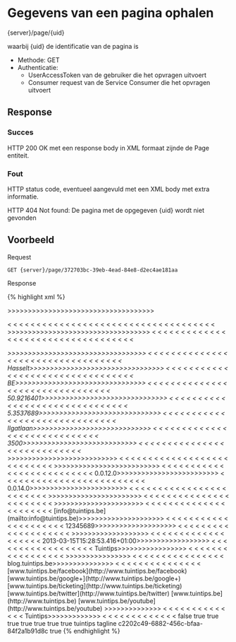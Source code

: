---
---

# Gegevens van een pagina ophalen

  {server}/page/{uid}

waarbij {uid} de identificatie van de pagina is  

* Methode: GET
* Authenticatie:
  * UserAccessToken van de gebruiker die het opvragen uitvoert  
  * Consumer request van de Service Consumer die het opvragen uitvoert

## Response

### Succes

HTTP 200 OK met een response body in XML formaat zijnde de Page entiteit.

### Fout

HTTP status code, eventueel aangevuld met een XML body met extra informatie.

HTTP 404 Not found: De pagina met de opgegeven {uid} wordt niet gevonden  

## Voorbeeld

Request

```
GET {server}/page/372703bc-39eb-4ead-84e8-d2ec4ae181aa
```

Response

{% highlight xml %}
<?xml version="1.0" encoding="UTF-8" standalone="yes"?>>>>>>>>>>>>>>>>>>>>>>>>>>>>>>>>>>>>>
<
<
<
<
<
<
<
<
<
<
<
<
<
<
<
<
<
<
<
<
<
<
<
<
<
<
<
<
<
<
<
<
<
<
<
<
<page xmlns:rdf="http://www.w3.org/1999/02/22-rdf-syntax-ns" xmlns:foaf="http://xmlns.com/foaf/0.1/" xmlns:cdb="http://www.cultuurdatabank.com/XMLSchema/CdbXSD/3.1/FINAL" xmlns:geo="http://www.w3.org/2003/01/geo/wgs84\_pos#">>>>>>>>>>>>>>>>>>>>>>>>>>>>>>>>>>>>
<
<
<
<
<
<
<
<
<
<
<
<
<
<
<
<
<
<
<
<
<
<
<
<
<
<
<
<
<
<
<
<
<
<
<
<address>>>>>>>>>>>>>>>>>>>>>>>>>>>>>>>>>>>
<
<
<
<
<
<
<
<
<
<
<
<
<
<
<
<
<
<
<
<
<
<
<
<
<
<
<
<
<
<
<
<
<
<
<city>Hasselt</city>>>>>>>>>>>>>>>>>>>>>>>>>>>>>>>>>>
<
<
<
<
<
<
<
<
<
<
<
<
<
<
<
<
<
<
<
<
<
<
<
<
<
<
<
<
<
<
<
<
<
<country>BE</country>>>>>>>>>>>>>>>>>>>>>>>>>>>>>>>>>
<
<
<
<
<
<
<
<
<
<
<
<
<
<
<
<
<
<
<
<
<
<
<
<
<
<
<
<
<
<
<
<
<lat>50.9216401</lat>>>>>>>>>>>>>>>>>>>>>>>>>>>>>>>>
<
<
<
<
<
<
<
<
<
<
<
<
<
<
<
<
<
<
<
<
<
<
<
<
<
<
<
<
<
<
<
<lon>5.3537689</lon>>>>>>>>>>>>>>>>>>>>>>>>>>>>>>>
<
<
<
<
<
<
<
<
<
<
<
<
<
<
<
<
<
<
<
<
<
<
<
<
<
<
<
<
<
<
<street>Ilgatlaan</street>>>>>>>>>>>>>>>>>>>>>>>>>>>>>>
<
<
<
<
<
<
<
<
<
<
<
<
<
<
<
<
<
<
<
<
<
<
<
<
<
<
<
<
<
<zip>3500</zip>>>>>>>>>>>>>>>>>>>>>>>>>>>>>
<
<
<
<
<
<
<
<
<
<
<
<
<
<
<
<
<
<
<
<
<
<
<
<
<
<
<
<
</address>>>>>>>>>>>>>>>>>>>>>>>>>>>>
<
<
<
<
<
<
<
<
<
<
<
<
<
<
<
<
<
<
<
<
<
<
<
<
<
<
<
<categoryIds>>>>>>>>>>>>>>>>>>>>>>>>>>>
<
<
<
<
<
<
<
<
<
<
<
<
<
<
<
<
<
<
<
<
<
<
<
<
<
<
<categoryId>0.0.12.0</categoryId>>>>>>>>>>>>>>>>>>>>>>>>>>
<
<
<
<
<
<
<
<
<
<
<
<
<
<
<
<
<
<
<
<
<
<
<
<
<
<categoryId>0.0.14.0</categoryId>>>>>>>>>>>>>>>>>>>>>>>>>
<
<
<
<
<
<
<
<
<
<
<
<
<
<
<
<
<
<
<
<
<
<
<
<
</categoryIds>>>>>>>>>>>>>>>>>>>>>>>>
<
<
<
<
<
<
<
<
<
<
<
<
<
<
<
<
<
<
<
<
<
<
<
<contactInfo>>>>>>>>>>>>>>>>>>>>>>>
<
<
<
<
<
<
<
<
<
<
<
<
<
<
<
<
<
<
<
<
<
<
<email>[info@tuintips.be](mailto:info@tuintips.be)</email>>>>>>>>>>>>>>>>>>>>>>
<
<
<
<
<
<
<
<
<
<
<
<
<
<
<
<
<
<
<
<
<
<telephone>12345689</telephone>>>>>>>>>>>>>>>>>>>>>
<
<
<
<
<
<
<
<
<
<
<
<
<
<
<
<
<
<
<
<
</contactInfo>>>>>>>>>>>>>>>>>>>>
<
<
<
<
<
<
<
<
<
<
<
<
<
<
<
<
<
<
<
<creationDate>2013-03-15T15:28:53.416+01:00</creationDate>>>>>>>>>>>>>>>>>>>
<
<
<
<
<
<
<
<
<
<
<
<
<
<
<
<
<
<
<description>Tuintips</description>>>>>>>>>>>>>>>>>>
<
<
<
<
<
<
<
<
<
<
<
<
<
<
<
<
<
<links>>>>>>>>>>>>>>>>>
<
<
<
<
<
<
<
<
<
<
<
<
<
<
<
<
<linkBlog>blog.tuintips.be</linkBlog>>>>>>>>>>>>>>>>
<
<
<
<
<
<
<
<
<
<
<
<
<
<
<
<linkFacebook>[www.tuintips.be/facebook</linkFacebook>](http://www.tuintips.be/facebook</linkFacebook>) <linkGooglePlus>[www.tuintips.be/google+</linkGooglePlus>](http://www.tuintips.be/google+</linkGooglePlus>) <linkTicketing>[www.tuintips.be/ticketing</linkTicketing>](http://www.tuintips.be/ticketing</linkTicketing>) <linkTwitter>[www.tuintips.be/twitter</linkTwitter>](http://www.tuintips.be/twitter</linkTwitter>) <linkWebsite>[www.tuintips.be</linkWebsite>](http://www.tuintips.be</linkWebsite>) <linkYouTube>[www.tuintips.be/youtube</linkYouTube>](http://www.tuintips.be/youtube</linkYouTube>) </links>>>>>>>>>>>>>>>
<
<
<
<
<
<
<
<
<
<
<
<
<
<
<name>Tuintips</name>>>>>>>>>>>>>>
<
<
<
<
<
<
<
<
<
<
<
<
<
<officialPage>false</officialPage>
<permissions>
<allowActivities>true</allowActivities>
<allowComments>true</allowComments>
<allowFollowers>true</allowFollowers>
<allowLikes>true</allowLikes>
<allowMembers>true</allowMembers>
<allowMessages>true</allowMessages>
<allowRecommendations>true</allowRecommendations>
</permissions>
<tagline>tuintips tagline</tagline>
<uid>c2202c49-6882-456c-bfaa-84f2a1b91d8c</uid>
<visible>true</visible>
</page>
{% endhighlight %}
